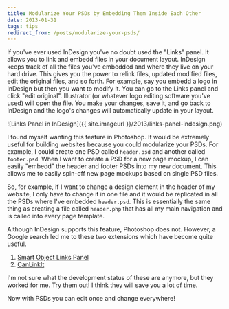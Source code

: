 ```yaml
---
title: Modularize Your PSDs by Embedding Them Inside Each Other
date: 2013-01-31
tags: tips
redirect_from: /posts/modularize-your-psds/
---
```


If you've ever used InDesign you've no doubt used the "Links" panel. It allows you to link and embedd files in your document layout. InDesign keeps track of all the files you've embedded and where they live on your hard drive. This gives you the power to relink files, updated modified files, edit the original files, and so forth. For example, say you embedd a logo in InDesign but then you want to modify it. You can go to the Links panel and click "edit original". Illustrator (or whatever logo editing software you've used) will open the file. You make your changes, save it, and go back to InDesign and the logo's changes will automatically update in your layout.

![Links Panel in InDesign]({{ site.imageurl }}/2013/links-panel-indesign.png)

I found myself wanting this feature in Photoshop. It would be extremely useful for building websites because you could modularize your PSDs. For example, I could create one PSD called `header.psd` and another called `footer.psd`. When I want to create a PSD for a new page mockup, I can easily "embedd" the header and footer PSDs into my new document. This allows me to easily spin-off new page mockups based on single PSD files.

So, for example, if I want to change a design element in the header of my website, I only have to change it in one file and it would be replicated in all the PSDs where I've embedded `header.psd`. This is essentially the same thing as creating a file called `header.php` that has all my main navigation and is called into every page template.

Although InDesign supports this feature, Photoshop does not. However, a Google search led me to these two extensions which have become quite useful.

1. [Smart Object Links Panel](http://www.ps-scripts.com/bb/viewtopic.php?f=27&t=3045&sid=90f57aa35b85d5d38fe52ea551ac4a4c)
2. [CanLinkIt](http://www.canlinkit.com/)

I'm not sure what the development status of these are anymore, but they worked for me. Try them out! I think they will save you a lot of time.

Now with PSDs you can edit once and change everywhere!